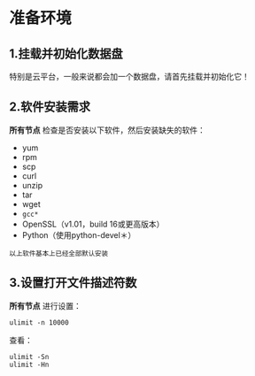 准备环境
================================================================================
## 1.挂载并初始化数据盘
特别是云平台，一般来说都会加一个数据盘，请首先挂载并初始化它！

## 2.软件安装需求
**所有节点** 检查是否安装以下软件，然后安装缺失的软件：
+ yum
+ rpm
+ scp
+ curl
+ unzip
+ tar
+ wget
+ `gcc*`
+ OpenSSL（v1.01，build 16或更高版本）
+ Python（使用python-devel＊）
```
以上软件基本上已经全部默认安装
```

## 3.设置打开文件描述符数
**所有节点** 进行设置：
```shell 
ulimit -n 10000
```
查看：
```shell
ulimit -Sn
ulimit -Hn
```

